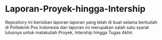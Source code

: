# Laporan-Proyek-hingga-Intership

Repository ini berisikan laporan laporan yang telah di buat selama berkuliah di Politeknik Pos Indonesia dan laporan ini merupakan salah satu syarat lulusnya untuk matakuliah Proyek, Intership hingga Tugas Akhir.